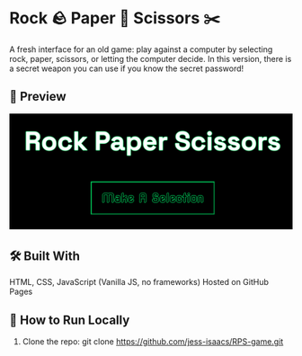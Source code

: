 # Rock 🪨 Paper 📄 Scissors ✂️

A fresh interface for an old game: play against a computer by selecting rock, paper, scissors, or letting the computer decide. In this version, there is a secret weapon you can use if you know the secret password!

<!-- ## 🚀Live Demo
[Click here to try it out!](ADD LINK) -->

## 🎥 Preview
![Rock Paper Scissors Game Screenshot](assets/images/RPS_Preview.png)

## 🛠️ Built With
HTML, CSS, JavaScript (Vanilla JS, no frameworks)
Hosted on GitHub Pages

## 🔧 How to Run Locally
1. Clone the repo:
git clone https://github.com/jess-isaacs/RPS-game.git
